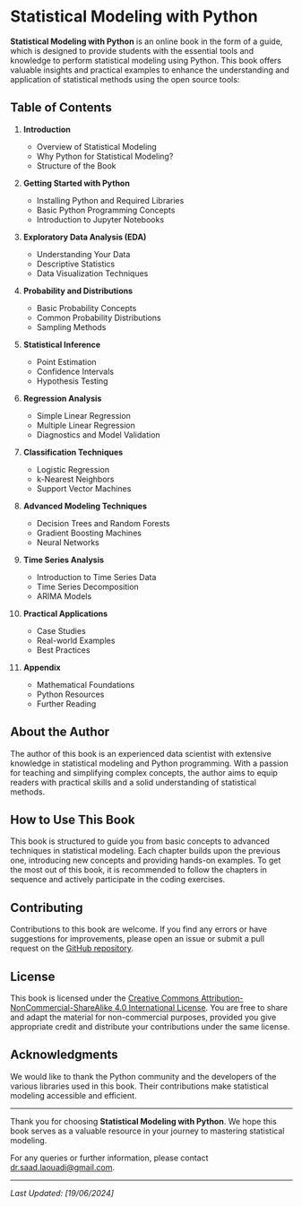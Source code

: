 # Statistical Modeling with Python

**Statistical Modeling with Python** is an online book in the form of a guide, which is designed to provide students with the essential tools and knowledge to perform statistical modeling using Python. This book offers valuable insights and practical examples to enhance the understanding and application of statistical methods using the open source tools:

## Table of Contents

1. **Introduction**
   - Overview of Statistical Modeling
   - Why Python for Statistical Modeling?
   - Structure of the Book

2. **Getting Started with Python**
   - Installing Python and Required Libraries
   - Basic Python Programming Concepts
   - Introduction to Jupyter Notebooks

3. **Exploratory Data Analysis (EDA)**
   - Understanding Your Data
   - Descriptive Statistics
   - Data Visualization Techniques

4. **Probability and Distributions**
   - Basic Probability Concepts
   - Common Probability Distributions
   - Sampling Methods

5. **Statistical Inference**
   - Point Estimation
   - Confidence Intervals
   - Hypothesis Testing

6. **Regression Analysis**
   - Simple Linear Regression
   - Multiple Linear Regression
   - Diagnostics and Model Validation

7. **Classification Techniques**
   - Logistic Regression
   - k-Nearest Neighbors
   - Support Vector Machines

8. **Advanced Modeling Techniques**
   - Decision Trees and Random Forests
   - Gradient Boosting Machines
   - Neural Networks

9. **Time Series Analysis**
   - Introduction to Time Series Data
   - Time Series Decomposition
   - ARIMA Models

10. **Practical Applications**
    - Case Studies
    - Real-world Examples
    - Best Practices

11. **Appendix**
    - Mathematical Foundations
    - Python Resources
    - Further Reading

## About the Author

The author of this book is an experienced data scientist with extensive knowledge in statistical modeling and Python programming. With a passion for teaching and simplifying complex concepts, the author aims to equip readers with practical skills and a solid understanding of statistical methods.

## How to Use This Book

This book is structured to guide you from basic concepts to advanced techniques in statistical modeling. Each chapter builds upon the previous one, introducing new concepts and providing hands-on examples. To get the most out of this book, it is recommended to follow the chapters in sequence and actively participate in the coding exercises.

## Contributing

Contributions to this book are welcome. If you find any errors or have suggestions for improvements, please open an issue or submit a pull request on the [GitHub repository](https://github.com/your-repo-link).

## License

This book is licensed under the [Creative Commons Attribution-NonCommercial-ShareAlike 4.0 International License](https://creativecommons.org/licenses/by-nc-sa/4.0/). You are free to share and adapt the material for non-commercial purposes, provided you give appropriate credit and distribute your contributions under the same license.

## Acknowledgments

We would like to thank the Python community and the developers of the various libraries used in this book. Their contributions make statistical modeling accessible and efficient.

---

Thank you for choosing **Statistical Modeling with Python**. We hope this book serves as a valuable resource in your journey to mastering statistical modeling.

For any queries or further information, please contact [dr.saad.laouadi@gmail.com](mailto:dr.saad.laouadi@gmail.com).

---

_Last Updated: [19/06/2024]_
